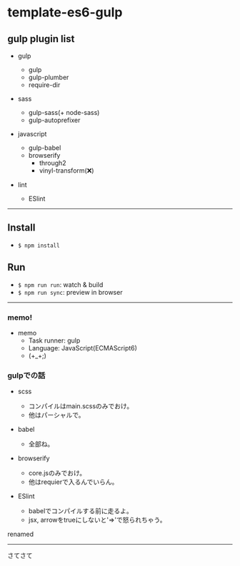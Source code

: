 # template-es6-gulp

## gulp plugin list

- gulp
	- gulp
	- gulp-plumber
	- require-dir

- sass
	- gulp-sass(+ node-sass)
	- gulp-autoprefixer

- javascript
	- gulp-babel
	- browserify
		- through2
		- vinyl-transform(❌)

- lint
	- ESlint

---

## Install

- `$ npm install`

## Run

- `$ npm run run`: watch & build
- `$ npm run sync`: preview in browser

---

### memo!

- memo
	- Task runner: gulp
	- Language: JavaScript(ECMAScript6)
	- (+_+;)

### gulpでの話

- scss
	- コンパイルはmain.scssのみでおけ。
	- 他はパーシャルで。

- babel
	- 全部ね。

- browserify
	- core.jsのみでおけ。
	- 他はrequierで入るんでいらん。

- ESlint
	- babelでコンパイルする前に走るよ。
	- jsx, arrowをtrueにしないと'=>'で怒られちゃう。

renamed

---

さてさて
